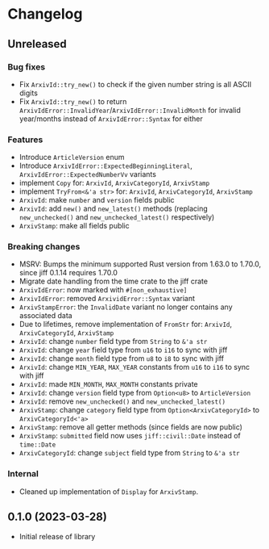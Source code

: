 # Changelog

## Unreleased

### Bug fixes
- Fix `ArxivId::try_new()` to check if the given number string is all ASCII digits
- Fix `ArxivId::try_new()` to return `ArxivIdError::InvalidYear`/`ArxivIdError::InvalidMonth` for invalid year/months instead of `ArxivIdError::Syntax` for either

### Features
- Introduce `ArticleVersion` enum
- Introduce `ArxivIdError::ExpectedBeginningLiteral`, `ArxivIdError::ExpectedNumberVv` variants
- implement `Copy` for: `ArxivId`, `ArxivCategoryId`, `ArxivStamp`
- implement `TryFrom<&'a str>` for: `ArxivId`, `ArxivCategoryId`, `ArxivStamp`
- `ArxivId`: make `number` and `version` fields public
- `ArxivId`: add `new()` and `new_latest()` methods (replacing `new_unchecked()` and `new_unchecked_latest()` respectively)
- `ArxivStamp`: make all fields public

### Breaking changes
- MSRV: Bumps the minimum supported Rust version from 1.63.0 to 1.70.0, since jiff 0.1.14 requires 1.70.0
- Migrate date handling from the time crate to the jiff crate
- `ArxivIdError`: now marked with `#[non_exhaustive]`
- `ArxivIdError`: removed `ArxividError::Syntax` variant
- `ArxivStampError`: the `InvalidDate` variant no longer contains any associated data
- Due to lifetimes, remove implementation of `FromStr` for: `ArxivId`, `ArxivCategoryId`, `ArxivStamp`
- `ArxivId`: change `number` field type from `String` to `&'a str`
- `ArxivId`: change `year` field type from `u16` to `i16` to sync with jiff
- `ArxivId`: change `month` field type from `u8` to `i8` to sync with jiff
- `ArxivId`: change `MIN_YEAR`, `MAX_YEAR` constants from `u16` to `i16` to sync with jiff
- `ArxivId`: made `MIN_MONTH`, `MAX_MONTH` constants private
- `ArxivId`: change `version` field type from `Option<u8>` to `ArticleVersion`
- `ArxivId`: remove `new_unchecked()` and `new_unchecked_latest()`
- `ArxivStamp`: change `category` field type from `Option<ArxivCategoryId>` to `ArxivCategoryId<'a>`
- `ArxivStamp`: remove all getter methods (since fields are now public)
- `ArxivStamp`: `submitted` field now uses `jiff::civil::Date` instead of `time::Date`
- `ArxivCategoryId`: change `subject` field type from `String` to `&'a str`

### Internal
- Cleaned up implementation of `Display` for `ArxivStamp`.

## 0.1.0 (2023-03-28)

- Initial release of library
